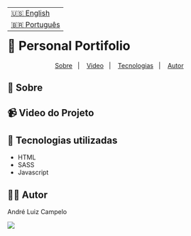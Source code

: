 <table align="right">
  <tr>
    <td>
      <a href="readme-en.md">🇺🇸 English</a>
    </td>
  </tr>
  <tr>
    <td>
      <a href="README.md">🇧🇷 Português</a>
    </td>
  </tr>
</table>

# 📔 Personal Portifolio  
<p align="center">
  <a href="#-sobre">Sobre</a>&nbsp;&nbsp;&nbsp;|&nbsp;&nbsp;&nbsp;
  <a href="#-video-do-projeto">Video</a>&nbsp;&nbsp;&nbsp;|&nbsp;&nbsp;&nbsp;
  <a href="#-tecnologias-utilizadas">Tecnologias</a>&nbsp;&nbsp;&nbsp;|&nbsp;&nbsp;&nbsp;
  <a href="#-autor">Autor</a>
</p>

## 📝 Sobre

## 📹 Video do Projeto

## 🚀 Tecnologias utilizadas 
- HTML
- SASS
- Javascript

## 👨‍💻 Autor

André Luiz Campelo

<a href="https://www.linkedin.com/in/andr%C3%A9-luiz-campelo-710701209/" target="_blank"><img src="https://img.shields.io/badge/-LinkedIn-%230077B5?style=for-the-badge&logo=linkedin&logoColor=white" target="_blank"></a>
